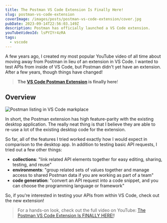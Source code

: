 ```yaml
---
title: The Postman VS Code Extension Is Finally Here!
slug: postman-vs-code-extension
coverImage: /images/posts/postman-vs-code-extension/cover.jpg
pubDate: 2023-09-14T22:56:03.149Z
description: Postman has officially launched a VS Code extension.
youTubeVideoId: lsPYIYr4zRA
tags:
  - vscode
---
```


A few years ago, I created my most popular YouTube video of all time about moving away from Postman in lieu of an extension in VS Code. I wanted to test APIs from inside of VS Code, but Postman didn't yet have an extension. After a few years, though things have changed!

> **The [VS Code Postman Extension](https://marketplace.visualstudio.com/items?itemName=Postman.postman-for-vscode) is finally here**!

## Overview

![Postman listing in VS Code markplace](/images/posts/postman-vs-code-extension/1.jpg)

In short, the Postman extension has high feature-parity with the existing desktop application. The really neat thing is that I believe they are able to re-use a lot of the existing desktop code for the extension.

So far, all of the features I tried worked exactly how I would expect in comparison to the desktop app. In addition to testing basic API requests, I tried out a few other things:

- **collections**: "link related API elements together for easy editing, sharing, testing, and reuse"
- **environments**: "group related sets of values together and manage access to shared Postman data if you are working as part of a team"
- **code generation**: "convert an API request into a code snippet, and you can choose the programming language or framework"

So, if you're interested in testing your APIs from within VS Code, check out the new extension!

> For a hands-on look, check out the full video on YouTube: [The Postman VS Code Extension Is FINALLY HERE!](https://youtu.be/lsPYIYr4zRA)!

